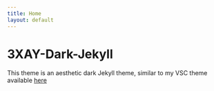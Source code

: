```yaml
---
title: Home
layout: default
---
```


# 3XAY-Dark-Jekyll

This theme is an aesthetic dark Jekyll theme, similar to my VSC theme available [here](https://marketplace.visualstudio.com/items?itemName=3XAY.3xay-dark)